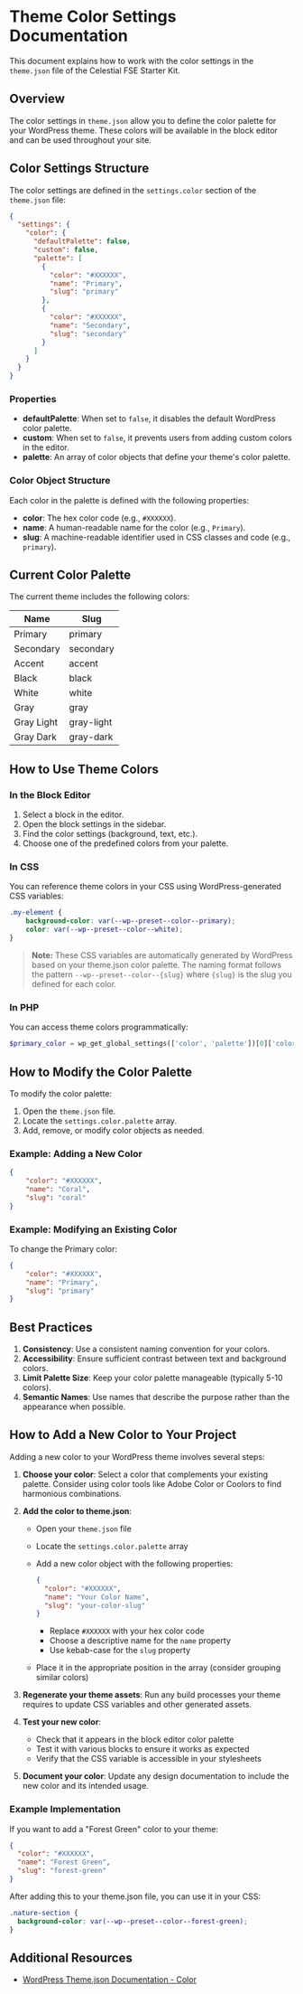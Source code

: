 # Theme Color Settings Documentation

This document explains how to work with the color settings in the `theme.json` file of the Celestial FSE Starter Kit.

## Overview

The color settings in `theme.json` allow you to define the color palette for your WordPress theme. These colors will be available in the block editor and can be used throughout your site.

## Color Settings Structure

The color settings are defined in the `settings.color` section of the `theme.json` file:

```json
{
  "settings": {
    "color": {
      "defaultPalette": false,
      "custom": false,
      "palette": [
        {
          "color": "#XXXXXX",
          "name": "Primary",
          "slug": "primary"
        },
        {
          "color": "#XXXXXX",
          "name": "Secondary",
          "slug": "secondary"
        }
      ]
    }
  }
}
```

### Properties

- **defaultPalette**: When set to `false`, it disables the default WordPress color palette.
- **custom**: When set to `false`, it prevents users from adding custom colors in the editor.
- **palette**: An array of color objects that define your theme's color palette.

### Color Object Structure

Each color in the palette is defined with the following properties:

- **color**: The hex color code (e.g., `#XXXXXX`).
- **name**: A human-readable name for the color (e.g., `Primary`).
- **slug**: A machine-readable identifier used in CSS classes and code (e.g., `primary`).

## Current Color Palette

The current theme includes the following colors:

| Name | Slug |
|------|------|
| Primary | primary |
| Secondary | secondary |
| Accent | accent |
| Black | black |
| White | white |
| Gray | gray |
| Gray Light | gray-light |
| Gray Dark | gray-dark |

## How to Use Theme Colors

### In the Block Editor

1. Select a block in the editor.
2. Open the block settings in the sidebar.
3. Find the color settings (background, text, etc.).
4. Choose one of the predefined colors from your palette.

### In CSS

You can reference theme colors in your CSS using WordPress-generated CSS variables:

```css
.my-element {
    background-color: var(--wp--preset--color--primary);
    color: var(--wp--preset--color--white);
}
```

> **Note:** These CSS variables are automatically generated by WordPress based on your theme.json color palette. The naming format follows the pattern `--wp--preset--color--{slug}` where `{slug}` is the slug you defined for each color.

### In PHP

You can access theme colors programmatically:

```php
$primary_color = wp_get_global_settings(['color', 'palette'])[0]['color'];
```

## How to Modify the Color Palette

To modify the color palette:

1. Open the `theme.json` file.
2. Locate the `settings.color.palette` array.
3. Add, remove, or modify color objects as needed.

### Example: Adding a New Color

```json
{
    "color": "#XXXXXX",
    "name": "Coral",
    "slug": "coral"
}
```

### Example: Modifying an Existing Color

To change the Primary color:

```json
{
    "color": "#XXXXXX",
    "name": "Primary",
    "slug": "primary"
}
```

## Best Practices

1. **Consistency**: Use a consistent naming convention for your colors.
2. **Accessibility**: Ensure sufficient contrast between text and background colors.
3. **Limit Palette Size**: Keep your color palette manageable (typically 5-10 colors).
4. **Semantic Names**: Use names that describe the purpose rather than the appearance when possible.

## How to Add a New Color to Your Project

Adding a new color to your WordPress theme involves several steps:

1. **Choose your color**: Select a color that complements your existing palette. Consider using color tools like Adobe Color or Coolors to find harmonious combinations.

2. **Add the color to theme.json**: 
   - Open your `theme.json` file
   - Locate the `settings.color.palette` array
   - Add a new color object with the following properties:
     ```json
     {
       "color": "#XXXXXX",
       "name": "Your Color Name",
       "slug": "your-color-slug"
     }
     ```

     - Replace `#XXXXXX` with your hex color code
     - Choose a descriptive name for the `name` property
     - Use kebab-case for the `slug` property
   - Place it in the appropriate position in the array (consider grouping similar colors)

3. **Regenerate your theme assets**: Run any build processes your theme requires to update CSS variables and other generated assets.

4. **Test your new color**: 
   - Check that it appears in the block editor color palette
   - Test it with various blocks to ensure it works as expected
   - Verify that the CSS variable is accessible in your stylesheets

5. **Document your color**: Update any design documentation to include the new color and its intended usage.

### Example Implementation

If you want to add a "Forest Green" color to your theme:

```json
{
  "color": "#XXXXXX",
  "name": "Forest Green",
  "slug": "forest-green"
}
```

After adding this to your theme.json file, you can use it in your CSS:

```css
.nature-section {
  background-color: var(--wp--preset--color--forest-green);
}
```

## Additional Resources

- [WordPress Theme.json Documentation - Color](https://developer.wordpress.org/themes/global-settings-and-styles/settings/color)
